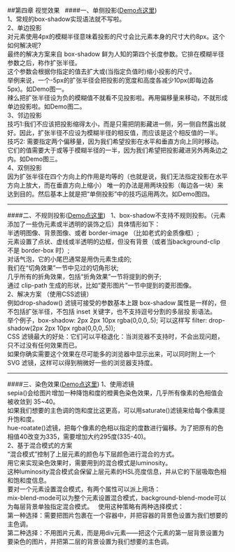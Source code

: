 ##第四章 视觉效果  
####一、单侧投影([Demo点这里](http://runjs.cn/code/h7z1dee8))  
1、常规的box-shadow实现语法就不写啦。  
2、单边投影  
对元素使用4px的模糊半径意味着投影的尺寸会比元素本身的尺寸大约8px。这个如何解决呢?   
最终的解决方案来自 box-shadow 鲜为人知的第四个长度参数。它排在模糊半径参数之后，称作扩张半径。  
这个参数会根据你指定的值去扩大或(当指定负值时)缩小投影的尺寸。  
举例来说，一个-5px的扩张半径会把投影的宽度和高度各减少10px(即每边各5px)。如Demo图一。   
辣么把扩张半径设为负的模糊值不就看不见投影啦。再用偏移量来移动，不就形成单边投影啦。如Demo图二。  
3、邻边投影   
技巧1:我们不应该把投影缩得太小，而是只需把阴影藏进一侧，另一侧自然露出就好。因此，扩张半径不应设为模糊半径的相反值，而应该是这个相反值的一半。  
技巧2: 需要指定两个偏移量，因为我们希望投影在水平和垂直方向上同时移动。它们的值需要大于或等于模糊半径的一半，因为我们希望把投影藏进另外两条边之内。如Demo图三。  
4、双侧投影  
因为扩张半径在四个方向上的作用是均等的（也就是说，我们无法指定投影在水平方向上放大，而在垂直方向上缩小）
唯一的办法是用两块投影（每边各一块）来达到目的。然后基本上就是把“单侧投影”中的技巧运用两次。如Demo图四。
***
####二、不规则投影([Demo点这里](http://runjs.cn/code/rwlu3nsx))  
1、box-shadow不支持不规则投影。（元素添加了一些伪元素或半透明的装饰之后）具体情形如下：   
半透明图像、背景图像、或者 border-image （比如老式的金质像框）;   
元素设置了点状、虚线或半透明的边框，但没有背景（或者当background-clip 不是 border-box 时）;    
对话气泡，它的小尾巴通常是用伪元素生成的;  
我们在“切角效果”一节中见过的切角形状;  
几乎所有的折角效果，包括“折角效果”一节将提到的例子;  
通过 clip-path 生成的形状，比如“菱形图片”一节中提到的菱形图像。  
2、解决方案 （使用CSS滤镜）  
例如drop-shadow() 滤镜可接受的参数基本上跟 box-shadow 属性是一样的，但不包括扩张半径，不包括 inset 关键字，也不支持逗号分割的多层投
影语法。  
举个例子，box-shadow: 2px 2px 10px rgba(0,0,0,.5); 可以这样写  filter: drop-shadow(2px 2px 10px rgba(0,0,0,.5));  
CSS 滤镜最大的好处：它们可以平稳退化：当浏览器不支持时，不会出现问题，只不过没有任何效果而已。   
如果你确实需要这个效果在尽可能多的浏览器中显示出来，可以同时附上一个 SVG 滤镜，这样可以得到稍微好一些的浏览器支持度。  
***
####三、染色效果([Demo点这里](http://runjs.cn/code/6iynubsr)) 
1、使用滤镜  
sepia()会给图片增加一种降饱和度的橙黄色染色效果，几乎所有像素的色相值会被收敛到 35~40。  
如果我们想要的主色调的饱和度比这更高，可以用saturate()滤镜来给每个像素提升饱和度。  
hue-roatate()滤镜，把每个像素的色相以指定的度数进行偏移。为了把原有的色相值40改变为335，需要增加大约295度(335-40)。   
2、基于混合模式的方案  
“混合模式”控制了上层元素的颜色与下层颜色进行混合的方式。  
用它来实现染色效果时，需要用到的混合模式是luminosity。  
这种luminosity混合模式会保留上层元素的HSL亮度信息，并从它的下层吸取色相和饱和度信息。  
要对一个元素设置混合模式，有两个属性可以派上用场：  
mix-blend-mode可以为整个元素设置混合模式，background-blend-mode可以为每层背景单独指定混合模式。  
使用这种策略有两种选择模式：  
第一种选择：需要把图片包裹在一个容器中，并把容器的背景色设置为我们想要的主色调。  
第二种选择：不用图片元素，而是用div元素——把这个元素的第一层背景设置为要染色的图片，并把第二层的背景设置为我们想要的主色调。


























